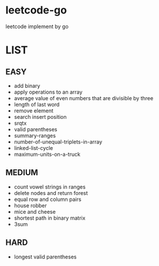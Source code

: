 # leetcode-go
leetcode implement by go

# LIST

## EASY
- add binary
- apply operations to an array
- average value of even numbers that are divisible by three
- length of last word
- remove element
- search insert position
- srqtx
- valid parentheses
- summary-ranges
- number-of-unequal-triplets-in-array
- linked-list-cycle
- maximum-units-on-a-truck


## MEDIUM
- count vowel strings in ranges
- delete nodes and return forest
- equal row and column pairs
- house robber
- mice and cheese
- shortest path in binary matrix
- 3sum

## HARD
- longest valid parentheses
